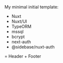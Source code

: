 My minimal initial template:
- Nuxt
- Nuxt/UI
- TypeORM
- mssql
- bcrypt
- next-auth
- @sidebase/nuxt-auth

= Header + Footer